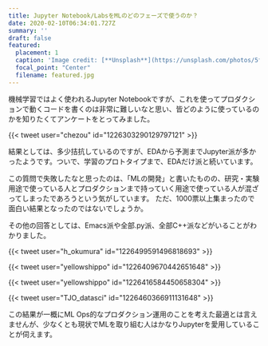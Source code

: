```yaml
---
title: Jupyter Notebook/LabsをMLのどのフェーズで使うのか？
date: 2020-02-10T06:34:01.727Z
summary: ''
draft: false
featured:
  placement: 1
  caption: 'Image credit: [**Unsplash**](https://unsplash.com/photos/5fNmWej4tAA)'
  focal_point: "Center"
  filename: featured.jpg
---
```



機械学習ではよく使われるJupyter Notebookですが、これを使ってプロダクションで動くコードを書くのは非常に難しいなと思い、皆どのように使っているのかを知りたくてアンケートをとってみました。

{{< tweet user="chezou" id="1226303290129797121" >}}

結果としては、多少拮抗しているのですが、EDAから予測までJupyter派が多かったようです。ついで、学習のプロトタイプまで、EDAだけ派と続いています。

この質問で失敗したなと思ったのは、「MLの開発」と書いたものの、研究・実験用途で使っている人とプロダクションまで持っていく用途で使っている人が混ざってしまったであろうという気がしています。
ただ、1000票以上集まったので面白い結果となったのではないでしょうか。

その他の回答としては、Emacs派や全部.py派、全部C++派などがいることがわかりました。

{{< tweet user="h_okumura" id="1226499591496818693" >}}

{{< tweet user="yellowshippo" id="1226409670442651648" >}}

{{< tweet user="yellowshippo" id="1226416584450658304" >}}

{{< tweet user="TJO_datasci" id="1226460366911131648" >}}

この結果が一概にML Ops的なプロダクション運用のことを考えた最適とは言えませんが、少なくとも現状でMLを取り組む人はかなりJupyterを愛用していることが伺えます。
